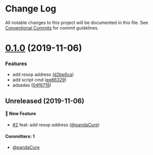 # Change Log

All notable changes to this project will be documented in this file.
See [Conventional Commits](https://conventionalcommits.org) for commit guidelines.

# [0.1.0](https://github.com/pandaCure/test-lerna/compare/v0.0.1...v0.1.0) (2019-11-06)


### Features

* add resop address ([d2be6ca](https://github.com/pandaCure/test-lerna/commit/d2be6ca571d7faf313c210dfe6b108cd990b52de))
* add script cmd ([ee86329](https://github.com/pandaCure/test-lerna/commit/ee86329c1de124cce3824eb8f0cd300a40a3f61f))
* adsadas ([04f6719](https://github.com/pandaCure/test-lerna/commit/04f6719099a590016612e3ccfaa28dad3633b26d))





## Unreleased (2019-11-06)

#### :rocket: New Feature
* [#2](https://github.com/pandaCure/test-lerna/pull/2) feat: add resop address ([@pandaCure](https://github.com/pandaCure))

#### Committers: 1
- [@pandaCure](https://github.com/pandaCure)
